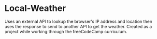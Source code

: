 # Local-Weather

Uses an external API to lookup the browser's IP address and location then uses the response to send to another API to get the weather. Created as a project while working through the freeCodeCamp curriculum.
